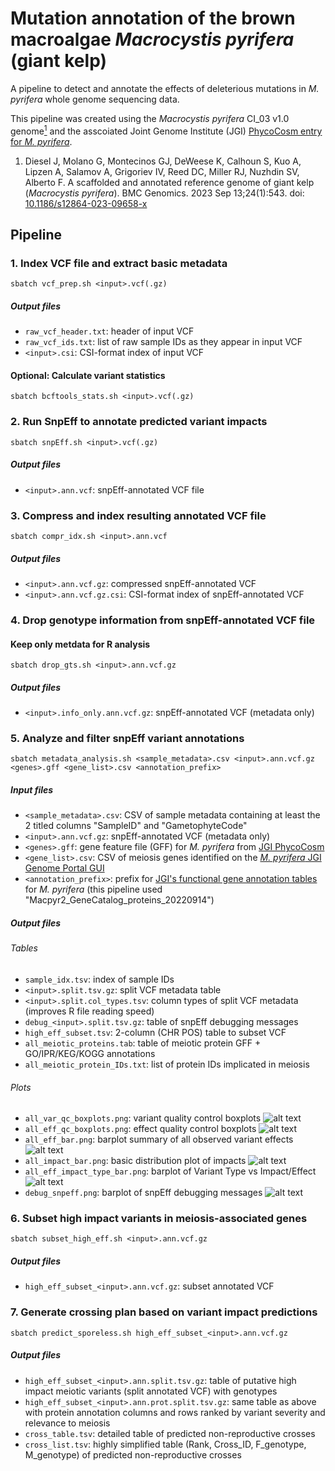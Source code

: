 # Mutation annotation of the brown macroalgae *Macrocystis pyrifera* (giant kelp)
A pipeline to detect and annotate the effects of deleterious mutations in *M. pyrifera* whole genome sequencing data.

This pipeline was created using the *Macrocystis pyrifera* CI_03 v1.0 genome[<sup>1</sup>](https://doi.org/10.1186/s12864-023-09658-x) and the asscoiated Joint Genome Institute (JGI) [PhycoCosm entry for *M. pyrifera*](https://mycocosm.jgi.doe.gov/Macpyr2/Macpyr2.home.html).

1. Diesel J, Molano G, Montecinos GJ, DeWeese K, Calhoun S, Kuo A, Lipzen A, Salamov A, Grigoriev IV, Reed DC, Miller RJ, Nuzhdin SV, Alberto F. A scaffolded and annotated reference genome of giant kelp (*Macrocystis pyrifera*). BMC Genomics. 2023 Sep 13;24(1):543. doi: [10.1186/s12864-023-09658-x](https://doi.org/10.1186/s12864-023-09658-x)

## Pipeline
### 1. Index VCF file and extract basic metadata
```
sbatch vcf_prep.sh <input>.vcf(.gz)
```
##### Output files
- `raw_vcf_header.txt`: header of input VCF
- `raw_vcf_ids.txt`: list of raw sample IDs as they appear in input VCF
- `<input>.csi`: CSI-format index of input VCF

#### Optional: Calculate variant statistics
```
sbatch bcftools_stats.sh <input>.vcf(.gz)
```

### 2. Run SnpEff to annotate predicted variant impacts
```
sbatch snpEff.sh <input>.vcf(.gz)
```
##### Output files
- `<input>.ann.vcf`: snpEff-annotated VCF file

### 3. Compress and index resulting annotated VCF file
```
sbatch compr_idx.sh <input>.ann.vcf
```
##### Output files
- `<input>.ann.vcf.gz`: compressed snpEff-annotated VCF
- `<input>.ann.vcf.gz.csi`: CSI-format index of snpEff-annotated VCF

### 4. Drop genotype information from snpEff-annotated VCF file
#### Keep only metdata for R analysis
```
sbatch drop_gts.sh <input>.ann.vcf.gz
```
##### Output files
- `<input>.info_only.ann.vcf.gz`: snpEff-annotated VCF (metadata only)

### 5. Analyze and filter snpEff variant annotations
```
sbatch metadata_analysis.sh <sample_metadata>.csv <input>.ann.vcf.gz <genes>.gff <gene_list>.csv <annotation_prefix>
```
##### Input files
- `<sample_metadata>.csv`: CSV of sample metadata containing at least the 2 titled columns "SampleID" and "GametophyteCode"
- `<input>.ann.vcf.gz`: snpEff-annotated VCF (metadata only)
- `<genes>.gff`: gene feature file (GFF) for *M. pyrifera* from [JGI PhycoCosm](https://mycocosm.jgi.doe.gov/Macpyr2/Macpyr2.home.html)
- `<gene_list>.csv`: CSV of meiosis genes identified on the [*M. pyrifera* JGI Genome Portal GUI](https://mycocosm.jgi.doe.gov/Macpyr2/Macpyr2.home.html)
- `<annotation_prefix>`: prefix for [JGI's functional gene annotation tables](https://genome.jgi.doe.gov/portal/Macpyr2/Macpyr2.download.html) for *M. pyrifera* (this pipeline used "Macpyr2_GeneCatalog_proteins_20220914")
##### Output files
###### Tables
- `sample_idx.tsv`: index of sample IDs
- `<input>.split.tsv.gz`: split VCF metadata table
- `<input>.split.col_types.tsv`: column types of split VCF metadata (improves R file reading speed)
- `debug_<input>.split.tsv.gz`: table of snpEff debugging messages
- `high_eff_subset.tsv`: 2-column (CHR POS) table to subset VCF
- `all_meiotic_proteins.tab`: table of meiotic protein GFF + GO/IPR/KEG/KOGG annotations
- `all_meiotic_protein_IDs.txt`: list of protein IDs implicated in meiosis
###### Plots
- `all_var_qc_boxplots.png`: variant quality control boxplots
![alt text](https://github.com/kdews/m-pyrifera-sporeless/blob/main/all_var_qc_boxplots.png)
- `all_eff_qc_boxplots.png`: effect quality control boxplots
![alt text](https://github.com/kdews/m-pyrifera-sporeless/blob/main/all_eff_qc_boxplots.png)
- `all_eff_bar.png`: barplot summary of all observed variant effects
![alt text](https://github.com/kdews/m-pyrifera-sporeless/blob/main/all_eff_bar.png)
- `all_impact_bar.png`: basic distribution plot of impacts
![alt text](https://github.com/kdews/m-pyrifera-sporeless/blob/main/all_impact_bar.png)
- `all_eff_impact_type_bar.png`: barplot of Variant Type vs Impact/Effect
![alt text](https://github.com/kdews/m-pyrifera-sporeless/blob/main/all_eff_impact_type_bar.png)
- `debug_snpeff.png`: barplot of snpEff debugging messages
![alt text](https://github.com/kdews/m-pyrifera-sporeless/blob/main/debug_snpeff.png)

### 6. Subset high impact variants in meiosis-associated genes
```
sbatch subset_high_eff.sh <input>.ann.vcf.gz
```
##### Output files
- `high_eff_subset_<input>.ann.vcf.gz`: subset annotated VCF

### 7. Generate crossing plan based on variant impact predictions
```
sbatch predict_sporeless.sh high_eff_subset_<input>.ann.vcf.gz
```
##### Output files
- `high_eff_subset_<input>.ann.split.tsv.gz`: table of putative high impact meiotic variants (split annotated VCF) with genotypes
- `high_eff_subset_<input>.ann.prot.split.tsv.gz`: same table as above with protein annotation columns and rows ranked by variant severity and relevance to meiosis
- `cross_table.tsv`: detailed table of predicted non-reproductive crosses
- `cross_list.tsv`: highly simplified table (Rank, Cross_ID, F_genotype, M_genotype) of predicted non-reproductive crosses
